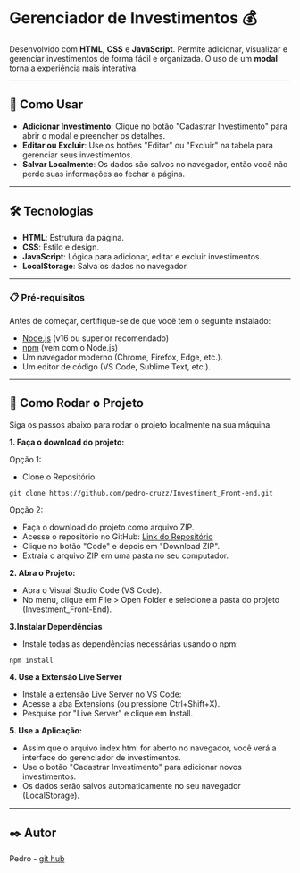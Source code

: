 # Gerenciador de Investimentos 💰

Desenvolvido com **HTML**, **CSS** e **JavaScript**. Permite adicionar, visualizar e gerenciar investimentos de forma fácil e organizada. O uso de um **modal** torna a experiência mais interativa.

---

## 🚀 Como Usar

- **Adicionar Investimento**: Clique no botão "Cadastrar Investimento" para abrir o modal e preencher os detalhes.
- **Editar ou Excluir**: Use os botões "Editar" ou "Excluir" na tabela para gerenciar seus investimentos.
- **Salvar Localmente**: Os dados são salvos no navegador, então você não perde suas informações ao fechar a página.

---

## 🛠️ Tecnologias

- **HTML**: Estrutura da página.
- **CSS**: Estilo e design.
- **JavaScript**: Lógica para adicionar, editar e excluir investimentos.
- **LocalStorage**: Salva os dados no navegador.

---

### 📋 Pré-requisitos

Antes de começar, certifique-se de que você tem o seguinte instalado:
- [Node.js](https://nodejs.org/) (v16 ou superior recomendado)
- [npm](https://www.npmjs.com/) (vem com o Node.js)
- Um navegador moderno (Chrome, Firefox, Edge, etc.).
- Um editor de código (VS Code, Sublime Text, etc.).

---

## 🚀 Como Rodar o Projeto

Siga os passos abaixo para rodar o projeto localmente na sua máquina.

**1. Faça o download do projeto:**

Opção 1:

- Clone o Repositório

```bath
git clone https://github.com/pedro-cruzz/Investiment_Front-end.git
```

Opção 2:

- Faça o download do projeto como arquivo ZIP.
- Acesse o repositório no GitHub: [Link do Repositório](https://github.com/pedro-cruzz/Investiment_Front-end.git)
- Clique no botão "Code" e depois em "Download ZIP".
- Extraia o arquivo ZIP em uma pasta no seu computador.

**2. Abra o Projeto:**

- Abra o Visual Studio Code (VS Code).
- No menu, clique em File > Open Folder e selecione a pasta do projeto (Investment_Front-End).

**3.Instalar Dependências**

- Instale todas as dependências necessárias usando o npm:
```bath
npm install
```

**4. Use a Extensão Live Server**

- Instale a extensão Live Server no VS Code:
- Acesse a aba Extensions (ou pressione Ctrl+Shift+X).
- Pesquise por "Live Server" e clique em Install.

**5. Use a Aplicação:**

- Assim que o arquivo index.html for aberto no navegador, você verá a interface do gerenciador de investimentos.
- Use o botão "Cadastrar Investimento" para adicionar novos investimentos.
- Os dados serão salvos automaticamente no seu navegador (LocalStorage).

---

## ✒️ Autor
Pedro - [git hub](https://github.com/pedro-cruzz)



